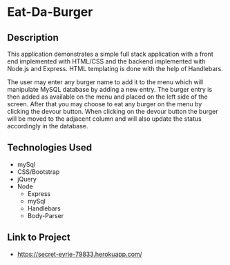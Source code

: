 # Eat-Da-Burger

## Description

This application demonstrates a simple full stack application with a front end implemented with HTML/CSS and the backend implemented with Node.js and Express. HTML templating is done with the help of Handlebars.

The user may enter any burger name to add it to the menu which will manipulate MySQL database by adding a new entry. The burger entry is then added as available on the menu and placed on the left side of the screen. After that you may choose to eat any burger on the menu by clicking the devour button. When clicking on the devour button the burger will be moved to the adjacent column and will also update the status accordingly in the database.

## Technologies Used

* mySql
* CSS/Bootstrap
* jQuery
* Node
    * Express
    * mySql
    * Handlebars
    * Body-Parser

## Link to Project

* https://secret-eyrie-79833.herokuapp.com/